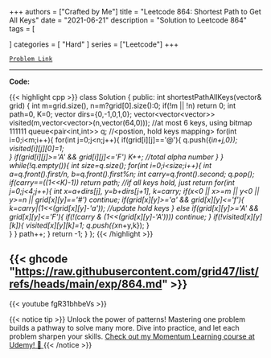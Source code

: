 
+++
authors = ["Crafted by Me"]
title = "Leetcode 864: Shortest Path to Get All Keys"
date = "2021-06-21"
description = "Solution to Leetcode 864"
tags = [
    
]
categories = [
    "Hard"
]
series = ["Leetcode"]
+++



[`Problem Link`](https://leetcode.com/problems/shortest-path-to-get-all-keys/description/)

---

**Code:**

{{< highlight cpp >}}
class Solution {
public:
    int shortestPathAllKeys(vector<string>& grid) {
    int m=grid.size(), n=m?grid[0].size():0;
    if(!m || !n) return 0;
    int path=0, K=0;
    vector<int> dirs={0,-1,0,1,0};
    vector<vector<vector<bool>>> visited(m,vector<vector<bool>>(n,vector<bool>(64,0))); //at most 6 keys, using bitmap 111111
    queue<pair<int,int>> q; //<postion, hold keys mapping>
    for(int i=0;i<m;i++){
        for(int j=0;j<n;j++){
            if(grid[i][j]=='@'){
                q.push({i*n+j,0});
                visited[i][j][0]=1;                    
            }
            if(grid[i][j]>='A' && grid[i][j]<='F') K++; //total alpha number
        }
    }
    while(!q.empty()){
        int size=q.size();
        for(int i=0;i<size;i++){
            int a=q.front().first/n, b=q.front().first%n;
            int carry=q.front().second;
            q.pop();        
            if(carry==((1<<K)-1)) return path; //if all keys hold, just return 
            for(int j=0;j<4;j++){
                int x=a+dirs[j], y=b+dirs[j+1], k=carry;
                if(x<0 || x>=m || y<0 || y>=n || grid[x][y]=='#') continue;
                if(grid[x][y]>='a' && grid[x][y]<='f'){
                    k=carry|(1<<(grid[x][y]-'a')); //update hold keys
                }
                else if(grid[x][y]>='A' && grid[x][y]<='F'){
                    if(!(carry & (1<<(grid[x][y]-'A')))) continue;
                }
                if(!visited[x][y][k]){
                    visited[x][y][k]=1;
                    q.push({x*n+y,k});
               }                
            }
        }
        path++;
    }
    return -1;
}
};
{{< /highlight >}}

{{< ghcode "https://raw.githubusercontent.com/grid47/list/refs/heads/main/exp/864.md" >}}
---
{{< youtube fgR31bhbeVs >}}

{{< notice tip >}}
Unlock the power of patterns! Mastering one problem builds a pathway to solve many more. Dive into practice, and let each problem sharpen your skills. [Check out my Momentum Learning course at Udemy! 🚀 ](https://www.udemy.com/course/algorithms-and-data-structures-in-cpp/)
{{< /notice >}}

